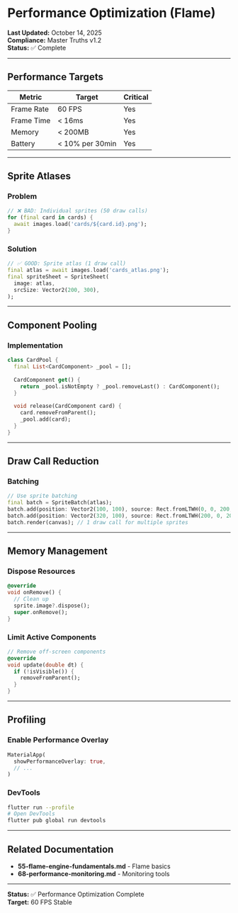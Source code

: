 # Performance Optimization (Flame)

**Last Updated:** October 14, 2025  
**Compliance:** Master Truths v1.2  
**Status:** ✅ Complete

---

## Performance Targets

| Metric | Target | Critical |
|--------|--------|----------|
| Frame Rate | 60 FPS | Yes |
| Frame Time | < 16ms | Yes |
| Memory | < 200MB | Yes |
| Battery | < 10% per 30min | Yes |

---

## Sprite Atlases

### Problem

```dart
// ❌ BAD: Individual sprites (50 draw calls)
for (final card in cards) {
  await images.load('cards/${card.id}.png');
}
```

### Solution

```dart
// ✅ GOOD: Sprite atlas (1 draw call)
final atlas = await images.load('cards_atlas.png');
final spriteSheet = SpriteSheet(
  image: atlas,
  srcSize: Vector2(200, 300),
);
```

---

## Component Pooling

### Implementation

```dart
class CardPool {
  final List<CardComponent> _pool = [];
  
  CardComponent get() {
    return _pool.isNotEmpty ? _pool.removeLast() : CardComponent();
  }
  
  void release(CardComponent card) {
    card.removeFromParent();
    _pool.add(card);
  }
}
```

---

## Draw Call Reduction

### Batching

```dart
// Use sprite batching
final batch = SpriteBatch(atlas);
batch.add(position: Vector2(100, 100), source: Rect.fromLTWH(0, 0, 200, 300));
batch.add(position: Vector2(320, 100), source: Rect.fromLTWH(200, 0, 200, 300));
batch.render(canvas); // 1 draw call for multiple sprites
```

---

## Memory Management

### Dispose Resources

```dart
@override
void onRemove() {
  // Clean up
  sprite.image?.dispose();
  super.onRemove();
}
```

### Limit Active Components

```dart
// Remove off-screen components
@override
void update(double dt) {
  if (!isVisible()) {
    removeFromParent();
  }
}
```

---

## Profiling

### Enable Performance Overlay

```dart
MaterialApp(
  showPerformanceOverlay: true,
  // ...
)
```

### DevTools

```bash
flutter run --profile
# Open DevTools
flutter pub global run devtools
```

---

## Related Documentation

- **55-flame-engine-fundamentals.md** - Flame basics
- **68-performance-monitoring.md** - Monitoring tools

---

**Status:** ✅ Performance Optimization Complete  
**Target:** 60 FPS Stable

